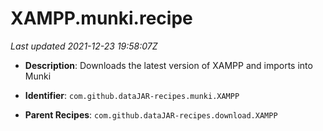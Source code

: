 # XAMPP.munki.recipe

_Last updated 2021-12-23 19:58:07Z_

- **Description**: Downloads the latest version of XAMPP and imports into Munki

- **Identifier**: `com.github.dataJAR-recipes.munki.XAMPP`

- **Parent Recipes**: `com.github.dataJAR-recipes.download.XAMPP`